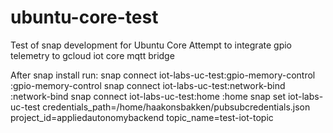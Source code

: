 # ubuntu-core-test
Test of snap development for Ubuntu Core
Attempt to integrate gpio telemetry to gcloud iot core mqtt bridge

After snap install run:
snap connect iot-labs-uc-test:gpio-memory-control :gpio-memory-control
snap connect iot-labs-uc-test:network-bind :network-bind
snap connect iot-labs-uc-test:home :home
snap set iot-labs-uc-test credentials_path=/home/haakonsbakken/pubsubcredentials.json project_id=appliedautonomybackend topic_name=test-iot-topic